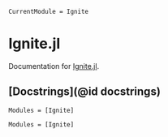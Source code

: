 ```@meta
CurrentModule = Ignite
```

# Ignite.jl

Documentation for [Ignite.jl](https://github.com/jondeuce/Ignite.jl).

## [Docstrings](@id docstrings)

```@index
Modules = [Ignite]
```

```@autodocs
Modules = [Ignite]
```
